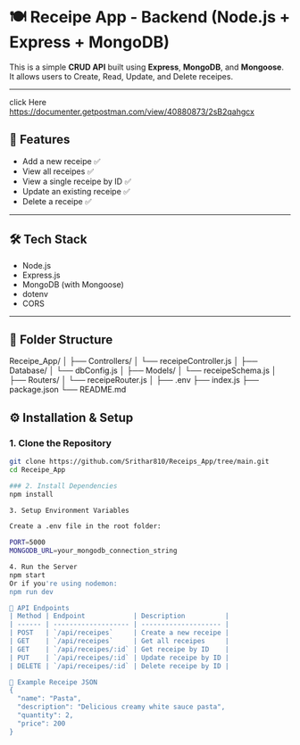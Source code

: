 # 🍽️ Receipe App - Backend (Node.js + Express + MongoDB)

This is a simple **CRUD API** built using **Express**, **MongoDB**, and **Mongoose**. It allows users to Create, Read, Update, and Delete receipes.

---
click Here https://documenter.getpostman.com/view/40880873/2sB2qahgcx


## 🚀 Features

- Add a new receipe ✅  
- View all receipes ✅  
- View a single receipe by ID ✅  
- Update an existing receipe ✅  
- Delete a receipe ✅  

---

## 🛠️ Tech Stack

- Node.js  
- Express.js  
- MongoDB (with Mongoose)  
- dotenv  
- CORS  

---

## 📁 Folder Structure
Receipe_App/
│
├── Controllers/
│ └── receipeController.js
│
├── Database/
│ └── dbConfig.js
│
├── Models/
│ └── receipeSchema.js
│
├── Routers/
│ └── receipeRouter.js
│
├── .env
├── index.js
├── package.json
└── README.md


## ⚙️ Installation & Setup

### 1. Clone the Repository

```bash
git clone https://github.com/Srithar810/Receips_App/tree/main.git
cd Receipe_App

### 2. Install Dependencies
npm install

3. Setup Environment Variables

Create a .env file in the root folder:

PORT=5000
MONGODB_URL=your_mongodb_connection_string

4. Run the Server
npm start
Or if you're using nodemon:
npm run dev

🧪 API Endpoints
| Method | Endpoint            | Description          |
| ------ | ------------------- | -------------------- |
| POST   | `/api/receipes`     | Create a new receipe |
| GET    | `/api/receipes`     | Get all receipes     |
| GET    | `/api/receipes/:id` | Get receipe by ID    |
| PUT    | `/api/receipes/:id` | Update receipe by ID |
| DELETE | `/api/receipes/:id` | Delete receipe by ID |

📌 Example Receipe JSON
{
  "name": "Pasta",
  "description": "Delicious creamy white sauce pasta",
  "quantity": 2,
  "price": 200
}
